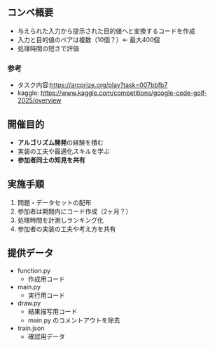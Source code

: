## コンペ概要

- 与えられた入力から提示された目的値へと変換するコードを作成
- 入力と目的値のペアは複数（10個？）← 最大400個
- 処理時間の短さで評価

### 参考
- タスク内容:https://arcprize.org/play?task=007bbfb7
- kaggle: https://www.kaggle.com/competitions/google-code-golf-2025/overview 

## 開催目的

- **アルゴリズム開発**の経験を積む
- 実装の工夫や最適化スキルを学ぶ
- **参加者同士の知見を共有**

## 実施手順

1. 問題・データセットの配布
2. 参加者は期間内にコード作成（2ヶ月？）
3. 処理時間を計測しランキング化
4. 参加者の実装の工夫や考え方を共有

## 提供データ

- function.py
  - 作成用コード
- main.py
  - 実行用コード
- draw.py
  - 結果描写用コード
  - main.py のコメントアウトを除去
- train.json
  - 確認用データ
